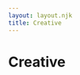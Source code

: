 ```yaml
---
layout: layout.njk
title: Creative
---
```


<!-- Add Font Awesome for icons -->
<link rel="stylesheet" href="https://cdnjs.cloudflare.com/ajax/libs/font-awesome/6.4.0/css/all.min.css">

<div contenteditable="true">
    <h1 class="creative-title">Creative</h1>
</div>
<p id="listening-status" class="listening-status skeleton skeleton-text"><i class="fa-solid fa-music"></i>&nbsp;</p>

<!-- Spotify Card -->
<div id="spotify-status" class="spotify-status">
  <div class="spotify-card">
    <div class="album-art-container skeleton skeleton-image">
      <!-- Optional Spotify Canvas. Shown if available -->
      <img id="album-canvas" class="album-canvas" src="" alt="Spotify Canvas" style="display: none;">
      <!-- Album Cover -->
      <img id="album-cover" class="album-cover" src="" alt="Album Art" style="display:none;">
    </div>
    <div class="track-info-container">
      <!-- The track name will be typed out -->
      <div class="track-name skeleton skeleton-text">&nbsp;</div>
      <!-- Additional details fade in -->
      <div class="track-additional hidden skeleton skeleton-text">&nbsp;</div>
      <!-- Time and progress bar -->
      <div id="spotify-time" class="spotify-time skeleton skeleton-text">&nbsp;</div>
      <div id="spotify-progress-container" class="spotify-progress-container">
        <div id="spotify-squares" class="spotify-squares">
          <!-- Cubes will be generated dynamically based on viewport width -->
        </div>
      </div>
    </div>
  </div>
</div>

<!-- Activity Status Heading -->
<p id="activity-status-heading" class="listening-status skeleton skeleton-text" style="margin-top:2.5rem;">&nbsp;</p>

<!-- Activity Card (uses same card as spotify-status for theme compatibility) -->
<!-- Made visible by default, content will be skeleton initially -->
<div id="activity-status" class="spotify-status">
  <div class="spotify-card">
    <div class="album-art-container skeleton skeleton-image">
      <!-- Generic App Icon (for games etc.) -->
      <img id="activity-icon" class="album-cover" src="" alt="App/Game Icon" style="display:none;">
      <!-- VS Code Specific Assets -->
      <img id="activity-vscode-large-image" class="album-cover" src="" alt="VS Code Large Asset" style="display:none; position: relative; z-index: 1;">
      <img id="activity-vscode-small-image" src="" alt="VS Code Small Asset" style="display:none; position: absolute; bottom: -5px; right: -5px; width: 32px; height: 32px; border-radius: 50%; border: 2px solid var(--card-background-color, #181818); z-index: 2; background-color: var(--card-background-color, #181818);">
    </div>
    <div class="track-info-container">
      <div class="track-name skeleton skeleton-text" id="activity-name">&nbsp;</div>
      <div class="track-additional skeleton skeleton-text" id="activity-details" style="display:none;">&nbsp;</div>
      <div class="track-additional skeleton skeleton-text" id="activity-state" style="display:none;">&nbsp;</div>
      <div class="track-additional skeleton skeleton-text" id="activity-large-text" style="display:none;">&nbsp;</div>
      <div class="track-additional skeleton skeleton-text" id="activity-small-text" style="display:none;">&nbsp;</div>
      <div class="spotify-time skeleton skeleton-text" id="activity-time">&nbsp;</div>
    </div>
  </div>
<div style="padding-top: 1rem; padding-right: 1rem; padding-left: 1rem;"></div>
<div style="padding-top: 1rem; padding-right: 1rem; padding-left: 1rem;"></div>
<style>
/* Hide blinking cursor on link inside track-name */
.track-name a::after {
  content: none;
}

/* Remove default hyperlink outline */
.track-name a {
  text-decoration: none;
  color: inherit;
}

/* Remove old .activity-status/.activity-card styles as we now use spotify-status/spotify-card for both */
.activity-status, .activity-card, .activity-art-container, .activity-icon, .activity-info-container, .activity-heading, .activity-name, .activity-details, .activity-state, .activity-time {
  display: none !important;
}

/* Marquee animation for long text */
.marquee {
  overflow: hidden;
  white-space: nowrap;
  position: relative;
}
.marquee span {
  display: inline-block;
  padding-left: 0;
  animation: marquee 7s linear infinite;
}
@keyframes marquee {
  0% { transform: translateX(0); }
  100% { transform: translateX(-60%); }
}
@keyframes fadeIn {
  from { opacity: 0; transform: translateY(20px);}
  to { opacity: 1; transform: translateY(0);}
}

/* Skeleton Loader Styles */
.skeleton {
  animation: skeleton-loading 1.5s infinite linear;
  background: linear-gradient(90deg, var(--skeleton-base-color, #2a2a2a) 25%, var(--skeleton-shine-color, #3a3a3a) 50%, var(--skeleton-base-color, #2a2a2a) 75%);
  background-size: 200% 100%;
  color: transparent !important; /* Hide text during skeleton loading */
  border-radius: 4px; /* Optional: for text skeletons */
}

.skeleton-text {
  height: 1em; /* Adjust based on typical text height */
  margin-bottom: 0.5em; /* Spacing */
}
.skeleton-text:empty::before {
  content: "\00a0"; /* Non-breaking space to ensure height */
}

.skeleton-image {
  /* Ensure the container itself has the skeleton background */
  /* width and height are already set by .album-art-container */
}

#listening-status.skeleton {
  width: 40%; /* Example width */
  height: 24px; /* Example height */
  margin-left: auto;
  margin-right: auto;
}

/* Spotify Skeleton Specifics */
#spotify-status .album-art-container.skeleton-image {
 /* Uses .album-art-container dimensions */
}
#spotify-status .track-name.skeleton {
  width: 60%;
  height: 20px;
}
#spotify-status .track-additional.skeleton {
  width: 80%;
  height: 18px;
}
#spotify-status #spotify-time.skeleton {
  width: 40%;
  height: 16px;
}

/* Activity Skeleton Specifics */
#activity-status-heading.skeleton {
  width: 60%; /* Example width */
  height: 24px; /* Example height */
  margin-left: auto;
  margin-right: auto;
}

#activity-name.skeleton {
  width: 70%;
  height: 20px;
}
#activity-details.skeleton,
#activity-state.skeleton,
#activity-large-text.skeleton,
#activity-small-text.skeleton {
  width: 90%;
  height: 18px;
}
#activity-time.skeleton {
  width: 50%;
  height: 16px;
}

@keyframes skeleton-loading {
  0% {
    background-position: 200% 0;
  }
  100% {
    background-position: -200% 0;
  }
}
</style>

<script>
// Global variables for progress and track and dynamic cube count
let currentProgress = 0, trackDuration = 0, lastFetchTime = Date.now();
let totalSquares = 20; // default; will be updated dynamically
let lastTrackId = null;

// Create cubes dynamically based on screen size.
function createCubes() {
  const squaresContainer = document.getElementById('spotify-squares');
  squaresContainer.innerHTML = "";
  // For mobile devices (width < 600px), use 10 cubes; otherwise 20.
  totalSquares = window.innerWidth < 600 ? 10 : 20;
  for (let i = 0; i < totalSquares; i++) {
    const span = document.createElement("span");
    span.classList.add("spotify-square");
    squaresContainer.appendChild(span);
  }
}

// Call createCubes on load and on window resize
createCubes();
window.addEventListener("resize", () => {
  createCubes();
});

// Typewriter effect that types out text then calls a callback once done.
function typeWriter(element, text, speed, callback) {
  element.textContent = "";
  let i = 0;
  function type() {
    if (i < text.length) {
      element.textContent += text.charAt(i);
      i++;
      setTimeout(type, speed);
    } else if (callback) {
      callback(text);
    }
  }
  type();
}

// Helper to format milliseconds to mm:ss
function formatTime(ms) {
  const totalSec = Math.floor(ms / 1000);
  const min = Math.floor(totalSec / 60);
  const sec = totalSec % 60;
  return `${min}:${sec.toString().padStart(2, '0')}`;
}

let lastTrackData = null;

async function fetchSpotifyPlayback() {
  const listeningStatusEl = document.getElementById('listening-status');
  const spotifyStatusCardEl = document.getElementById('spotify-status');
  const spotifyAlbumArtContainerEl = spotifyStatusCardEl.querySelector('.album-art-container');
  const spotifyAlbumCoverEl = document.getElementById('album-cover');
  const spotifyTrackNameEl = spotifyStatusCardEl.querySelector('.track-name');
  const spotifyTrackAdditionalEl = spotifyStatusCardEl.querySelector('.track-additional');
  const spotifyTimeEl = document.getElementById('spotify-time');
  const spotifyCanvasEl = document.getElementById('album-canvas');

  const spotifySkeletonElements = [
    listeningStatusEl, 
    spotifyAlbumArtContainerEl, 
    spotifyTrackNameEl, 
    spotifyTrackAdditionalEl, 
    spotifyTimeEl
  ];

  function removeAllSpotifySkeletons() {
    spotifySkeletonElements.forEach(el => el.classList.remove('skeleton', 'skeleton-text', 'skeleton-image'));
    // Ensure specific image skeletons are also cleared if they have specific classes
    spotifyAlbumArtContainerEl.classList.remove('skeleton-image');
    spotifyAlbumCoverEl.style.display = 'none'; // Hide actual image until src is set
    spotifyCanvasEl.style.display = 'none';
  }

  try {
    const response = await fetch('/.netlify/functions/spotify');
    let data = null;

    if (response.status === 204 || !response.ok) {
      console.error("No current track or error. Using last track data if available.");
      data = { is_playing: false, progress_ms: lastTrackData ? lastTrackData.progress_ms : 0, item: null };
    } else {
      data = await response.json();
    }
    
    removeAllSpotifySkeletons(); // Remove skeletons as we are about to process data

    if (!data.item && lastTrackData) {
      data.item = lastTrackData.item;
      data.progress_ms = lastTrackData.progress_ms;
      data.is_playing = false; // If restoring last track, assume it's not currently playing live
    } else if (data.item) {
      lastTrackData = { item: data.item, progress_ms: data.progress_ms };
    }
    
    if (!data.item) {
      listeningStatusEl.innerHTML = `<i class="fa-solid fa-music"></i> Not currently listening`;
      spotifyStatusCardEl.style.display = 'none'; // Hide the card if no track info
      return;
    }
    
    spotifyStatusCardEl.style.display = ''; // Ensure card is visible

    if (!data.is_playing) {
      listeningStatusEl.innerHTML = `<i class="fa-solid fa-music"></i> I was listening to:`;
      spotifyStatusCardEl.classList.add('paused');
    } else {
      listeningStatusEl.innerHTML = `<i class="fa-solid fa-music"></i> I'm listening to:`;
      spotifyStatusCardEl.classList.remove('paused');
    }
    
    if (data.item.id !== lastTrackId) {
      lastTrackId = data.item.id;
      spotifyAlbumCoverEl.classList.add('song-change');
      setTimeout(() => spotifyAlbumCoverEl.classList.remove('song-change'), 1000);
      
      typeWriter(spotifyTrackNameEl, data.item.name, 60, (finalText) => {
        spotifyTrackNameEl.innerHTML = `<a href="${data.item.external_urls.spotify}" target="_blank">${finalText}</a>`;
      });
      
      const artistHtml = data.item.artists
            .map(artist => `<a href="${artist.external_urls.spotify}" target="_blank"><i class="fa-solid fa-user"></i> ${artist.name}</a>`)
            .join(', ');
      spotifyTrackAdditionalEl.innerHTML = `<i class="fa-solid fa-compact-disc"></i> <em>${data.item.album.name}</em> &mdash; ${artistHtml}`;
      spotifyTrackAdditionalEl.classList.remove('hidden');
      void spotifyTrackAdditionalEl.offsetWidth; 
      spotifyTrackAdditionalEl.classList.add('fade-in');
    }
    
    currentProgress = data.progress_ms;
    trackDuration = data.item.duration_ms;
    lastFetchTime = Date.now();
    
    const albumCoverUrl = (data.item.album.images && data.item.album.images.length) 
                          ? data.item.album.images[0].url : '';
    if (albumCoverUrl) {
      spotifyAlbumCoverEl.src = albumCoverUrl;
      spotifyAlbumCoverEl.style.display = 'block';
    } else {
      spotifyAlbumCoverEl.style.display = 'none';
    }
    
    const canvasUrl = data.item.canvas_url || '';
    if (canvasUrl) {
      spotifyCanvasEl.src = canvasUrl;
      spotifyCanvasEl.style.display = 'block';
    } else {
      spotifyCanvasEl.style.display = 'none';
    }
    
  } catch (error) {
    console.error("Error fetching Spotify playback:", error);
    removeAllSpotifySkeletons();
    listeningStatusEl.textContent = "Error loading Spotify status.";
    spotifyStatusCardEl.style.display = 'none';
  }
}

// Update the progress bar based on song progress.
function updateProgressBar() {
  if (trackDuration > 0) {
    const spotifyStatusEl = document.getElementById('spotify-status');
    const isPaused = spotifyStatusEl.classList.contains('paused');
    let updatedProgress = currentProgress;
    if (!isPaused) {
      const elapsed = Date.now() - lastFetchTime;
      updatedProgress = Math.min(currentProgress + elapsed, trackDuration);
    }
    const percent = (updatedProgress / trackDuration) * 100;
    const squaresToFill = Math.floor((percent / 100) * totalSquares);
    const squares = document.querySelectorAll('.spotify-square');
    
    squares.forEach((sq, idx) => {
      if (idx < squaresToFill) {
        sq.classList.add('filled');
      } else {
        sq.classList.remove('filled');
      }
    });
    document.getElementById('spotify-time').textContent =
      `${formatTime(updatedProgress)} / ${formatTime(trackDuration)}`;
  }
}

// --- Activity Card Logic ---
async function fetchActivityStatus() {
  const headingEl = document.getElementById('activity-status-heading');
  const card = document.getElementById('activity-status');
  const albumArtContainer = card.querySelector('.album-art-container');
  
  // Image elements
  const iconEl = document.getElementById('activity-icon');
  const vscodeLargeImgEl = document.getElementById('activity-vscode-large-image');
  const vscodeSmallImgEl = document.getElementById('activity-vscode-small-image');

  const nameEl = document.getElementById('activity-name');
  const detailsEl = document.getElementById('activity-details');
  const stateEl = document.getElementById('activity-state');
  const largeTextEl = document.getElementById('activity-large-text');
  const smallTextEl = document.getElementById('activity-small-text');
  const timeEl = document.getElementById('activity-time');

  const skeletonElements = [headingEl, nameEl, detailsEl, stateEl, largeTextEl, smallTextEl, timeEl, albumArtContainer];

  // Helper to set text and visibility for an element
  function setTextContentAndVisibility(element, text, isSkeletonTarget = true) {
    if (text) {
      element.innerHTML = text; 
      element.style.display = "";
      if (isSkeletonTarget) element.classList.remove('skeleton', 'skeleton-text');
      element.classList.remove('hidden');
      void element.offsetWidth; 
      element.classList.add('fade-in');
    } else {
      element.innerHTML = "";
      element.style.display = "none";
      if (isSkeletonTarget) element.classList.remove('skeleton', 'skeleton-text');
      element.classList.remove('fade-in');
      element.classList.add('hidden');
    }
  }
  
  function removeAllSkeletons() {
      skeletonElements.forEach(el => el.classList.remove('skeleton', 'skeleton-text', 'skeleton-image'));
      // Ensure specific image skeletons are also cleared if they have specific classes
      albumArtContainer.classList.remove('skeleton-image');
  }

  try {
    const res = await fetch('/.netlify/functions/activities');
    
    if (!res.ok) {
      removeAllSkeletons();
      headingEl.style.display = "none";
      card.style.display = "none";
      return;
    }
    const data = await res.json(); 
    if (!data || !data.activity) {
      removeAllSkeletons();
      headingEl.style.display = "none";
      card.style.display = "none";
      return;
    }

    removeAllSkeletons(); // Remove skeletons once data is ready to be processed
    card.style.display = ""; // Ensure card is visible if it was hidden

    const act = data.activity;
    const fromCache = data.from_cache; 

    setTextContentAndVisibility(nameEl, act.name || ""); 

    const currentPrefix = fromCache ? "was" : "am currently";

    // Hide all image elements initially, they will be shown based on logic
    iconEl.style.display = "none";
    vscodeLargeImgEl.style.display = "none";
    vscodeSmallImgEl.style.display = "none";
    albumArtContainer.classList.remove('skeleton-image'); // Clear skeleton from image container

    if (act.name === "Visual Studio Code") {
      setTextContentAndVisibility(headingEl, `🧑‍💻 I ${currentPrefix} working on:`);
      setTextContentAndVisibility(detailsEl, act.details ? `<i class="fa-solid fa-file-lines"></i> ${act.details}` : "");
      setTextContentAndVisibility(stateEl, act.state ? `<i class="fa-solid fa-folder"></i> ${act.state}` : "");
      setTextContentAndVisibility(largeTextEl, act.large_text ? `<i class="fa-solid fa-file-code"></i> ${act.large_text}` : "");
      setTextContentAndVisibility(smallTextEl, act.small_text ? `<i class="fa-brands fa-vscode"></i> ${act.small_text}` : "");

      if (act.application_id && act.large_text_asset_key && act.small_text_asset_key) { 
        vscodeLargeImgEl.src = `https://cdn.discordapp.com/app-assets/${act.application_id}/${act.large_text_asset_key}.png?size=128`;
        vscodeLargeImgEl.style.display = "";
        vscodeSmallImgEl.src = `https://cdn.discordapp.com/app-assets/${act.application_id}/${act.small_text_asset_key}.png?size=64`;
        vscodeSmallImgEl.style.display = "";
      } else if (act.application_id) { 
        iconEl.src = `https://dcdn.dstn.to/app-icons/${act.application_id}.png?size=128`;
        iconEl.style.display = "";
      } else { 
         iconEl.src = "https://cdn.discordapp.com/app-icons/383226320970055681/1359299016025964687.png?size=128"; 
         iconEl.style.display = "";
      }

    } else { // Game or other activity
      setTextContentAndVisibility(headingEl, `🎮 I ${currentPrefix} playing:`);
      setTextContentAndVisibility(detailsEl, null); 
      setTextContentAndVisibility(stateEl, null);
      setTextContentAndVisibility(largeTextEl, null);
      setTextContentAndVisibility(smallTextEl, null);

      if (act.application_id) {
        iconEl.src = `https://dcdn.dstn.to/app-icons/${act.application_id}.png?size=128`;
      } else {
        iconEl.src = "https://cdn.discordapp.com/app-icons/1364888648839073802/16d6294a8486c2fcdede9703ee0e737a.webp?size=128"; 
      }
      iconEl.style.display = "";
      iconEl.onerror = function() {
        iconEl.src = "https://cdn.discordapp.com/app-icons/1364888648839073802/16d6294a8486c2fcdede9703ee0e737a.webp?size=128"; 
        this.onerror=null; // prevent infinite loop if fallback also fails
      };
    }
    
    headingEl.style.display = "";

    if (act.start) {
      const startTime = typeof act.start === 'string' ? parseInt(act.start, 10) : act.start;
      if (!isNaN(startTime) && startTime > 0) { 
        setTextContentAndVisibility(timeEl, (fromCache ? "Last active: " : "Started ") + timeAgo(new Date(startTime)));
      } else {
        setTextContentAndVisibility(timeEl, null);
      }
    } else {
      setTextContentAndVisibility(timeEl, null);
    }
     // Ensure the main card is visible
  } catch (err) {
    console.error("Error fetching activity status:", err);
    removeAllSkeletons();
    headingEl.style.display = "none";
    card.style.display = "none";
  }
}

// Helper: Marquee if text is long
function setMarquee(el, text) {
  if (!text) {
    el.innerHTML = "";
    el.style.display = "none";
    return;
  }
  el.style.display = "";
  if (text.length > 24) {
    el.innerHTML = `<span>${text}</span>`;
    el.classList.add("marquee");
  } else {
    el.textContent = text;
    el.classList.remove("marquee");
  }
}

// Helper: Time ago formatting
function timeAgo(date) {
  const now = new Date();
  const diff = Math.floor((now - date) / 1000);
  if (diff < 60) return `${diff} seconds ago`;
  if (diff < 3600) return `${Math.floor(diff/60)} minutes ago`;
  if (diff < 86400) return `${Math.floor(diff/3600)} hours ago`;
  return date.toLocaleString();
}

// Initial fetch and periodic update
fetchActivityStatus();
setInterval(fetchActivityStatus, 10000);

// Initial fetch and periodic update
fetchSpotifyPlayback();
setInterval(fetchSpotifyPlayback, 3000);
setInterval(updateProgressBar, 1000);
</script>